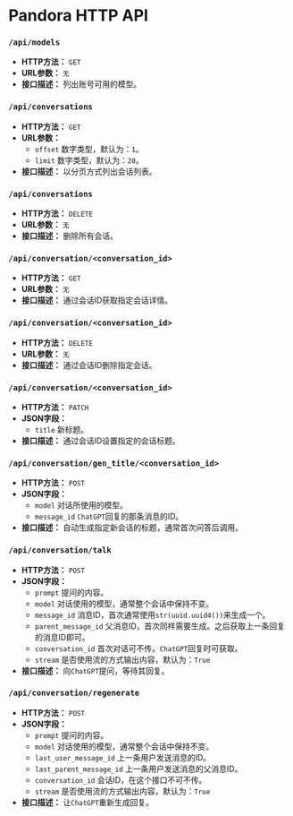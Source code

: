 # Pandora HTTP API

### `/api/models`

* **HTTP方法：** `GET`
* **URL参数：** `无`
* **接口描述：** 列出账号可用的模型。

### `/api/conversations`

* **HTTP方法：** `GET`
* **URL参数：**
    * `offset` 数字类型，默认为：`1`。
    * `limit` 数字类型，默认为：`20`。
* **接口描述：** 以分页方式列出会话列表。

### `/api/conversations`

* **HTTP方法：** `DELETE`
* **URL参数：** `无`
* **接口描述：** 删除所有会话。

### `/api/conversation/<conversation_id>`

* **HTTP方法：** `GET`
* **URL参数：** `无`
* **接口描述：** 通过会话ID获取指定会话详情。

### `/api/conversation/<conversation_id>`

* **HTTP方法：** `DELETE`
* **URL参数：** `无`
* **接口描述：** 通过会话ID删除指定会话。

### `/api/conversation/<conversation_id>`

* **HTTP方法：** `PATCH`
* **JSON字段：**
    * `title` 新标题。
* **接口描述：** 通过会话ID设置指定的会话标题。

### `/api/conversation/gen_title/<conversation_id>`

* **HTTP方法：** `POST`
* **JSON字段：**
    * `model` 对话所使用的模型。
    * `message_id` `ChatGPT`回复的那条消息的ID。
* **接口描述：** 自动生成指定新会话的标题，通常首次问答后调用。

### `/api/conversation/talk`

* **HTTP方法：** `POST`
* **JSON字段：**
    * `prompt` 提问的内容。
    * `model` 对话使用的模型，通常整个会话中保持不变。
    * `message_id` 消息ID，首次通常使用`str(uuid.uuid4())`来生成一个。
    * `parent_message_id` 父消息ID，首次同样需要生成。之后获取上一条回复的消息ID即可。
    * `conversation_id` 首次对话可不传。`ChatGPT`回复时可获取。
    * `stream` 是否使用流的方式输出内容，默认为：`True`
* **接口描述：** 向`ChatGPT`提问，等待其回复。

### `/api/conversation/regenerate`

* **HTTP方法：** `POST`
* **JSON字段：**
    * `prompt` 提问的内容。
    * `model` 对话使用的模型，通常整个会话中保持不变。
    * `last_user_message_id` 上一条用户发送消息的ID。
    * `last_parent_message_id` 上一条用户发送消息的父消息ID。
    * `conversation_id` 会话ID，在这个接口不可不传。
    * `stream` 是否使用流的方式输出内容，默认为：`True`
* **接口描述：** 让`ChatGPT`重新生成回复。